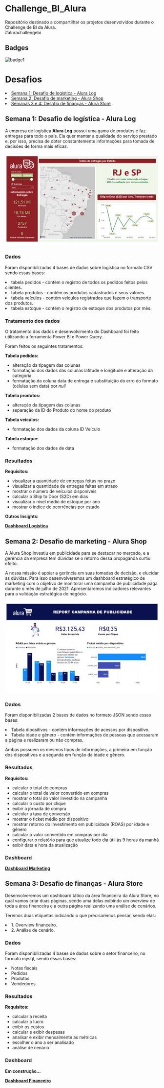 # Challenge_BI_Alura
Repositório destinado a compartilhar os projetos desenvolvidos durante o Challenge de BI da Alura.  
#alurachallengebi

## Badges
<img alt="badge1" height="160" width="160" src="https://media.discordapp.net/attachments/894955747656482886/894956560311263232/Badge_AlurBI_-_First_.png?width=473&height=473"/>

<h1>Desafios</h1>

  <li><a href="#week01"> Semana 1: Desafio de logística - Alura Log</a></li>
  <li><a href="#week02"> Semana 2: Desafio de marketing - Alura Shop</a></li>
  <li><a href="#week03"> Semanas 3 e 4: Desafio de finanças - Alura Store </a></li>
  
<!--Título da semana 1 -->
<h2><a id="week01"</a>Semana 1: Desafio de logística - Alura Log</h2>
  <p>A empresa de logística <b>Alura Log</b> possui uma gama de produtos e faz entregas para todo o país. Ela quer manter a qualidade do serviço prestado e, por isso, precisa de obter constantemente informações para tomada de decisões de forma mais eficaz.</p>
  <img src="https://github.com/CarolineOlive/Challenge_BI_Alura/blob/main/alura_log.png"/>
  <h3><strong>Dados</strong></h3>
    <p>Foram disponibilizadas 4 bases de dados sobre logística no formato CSV sendo essas bases:</p>
      <li>tabela pedidos - contém o registro de todos os pedidos feitos pelos clientes.</li>
      <li>tabela produtos - contém os produtos cadastrados e seus valores.</li>
      <li>tabela veículos - contém veículos registrados que fazem o transporte dos produtos.</li>
      <li>tabela estoque - contém o registro de estoque dos produtos por mês.</li>
      
  <h3><strong>Tratamento dos dados</strong></h3>
    <p> O tratamento dos dados e desenvolvimento do Dashboard foi feito utilizando a ferramenta Power BI e Power Query.</p>
    <p>Foram feitos os seguintes tratamentos:</p>
    <p><b>Tabela pedidos:</b></p>
    <ul>
      <li>alteração da tipagem das colunas</li>
      <li>formatação dos dados das colunas latitude e longitude e alteração da categoria</li>
      <li>formatação da coluna data de entrega e substituição do erro do formato (células sem data) por <i>null</i></li>
    </ul>
    <p><b>Tabela produtos:</b></p>
    <ul>
      <li>alteração da tipagem das colunas</li>
      <li>separação da ID do Produto do nome do produto</li>
    </ul>
    <p><b>Tabela veículos:</b></p>
    <ul>
      <li>formatação dos dados da coluna ID Veículo</li>
    </ul>
    <p><b>Tabela estoque:</b></p>
    <ul>
      <li>formatação dos dados de data</li>
    </ul>
  <h3><strong>Resultados</strong></h3>
    <p><b>Requisitos:</b></p>
    <ul>
      <li>visualizar a quantidade de entregas feitas no prazo
      <li>visualizar a quantidade de entregas feitas em atraso
      <li>mostrar o número de veículos disponíveis
      <li>calcular o Ship to Door (S2D) em dias
      <li>visualizar o nível médio de estoque por ano
      <li>mostrar o índice de ocorrências por estado
    </ul> 
    <p><b>Outros Insights:</b></p>
   
   <p><strong><a href="https://app.powerbi.com/view?r=eyJrIjoiZjg3ODQzMTktMWVjOC00ZDBhLTk0ZmItNmY3MmE4Y2UxMjRjIiwidCI6ImMzZjM2NDZlLWRmY2ItNDlhNS04ZGUxLTc1ODA1Mjg4NTc1YyJ9&pageName=ReportSection">Dashboard Logística</a></strong></p>

<!--Título da semana 2 -->
<h2><a id="week02"</a>Semana 2: Desafio de marketing - Alura Shop</h2>
  <p>A Alura Shop investiu em publicidade para se destacar no mercado, e a gerência da empresa tem dúvidas se o retorno dessa propaganda surtiu efeito.</p>
  <p>A nossa missão é apoiar a gerência em suas tomadas de decisão, e elucidar as dúvidas. Para isso desenvolveremos um dashboard estratégico de marketing com o objetivo de monitorar uma campanha de publicidade paga durante o mês de julho de 2021. Apresentaremos indicadores relevantes para a validação estratégica do negócio.</p>
  <img src="https://github.com/CarolineOlive/Challenge_BI_Alura/blob/main/alura_shop.png"/>
  <h3><strong>Dados</strong></h3>
    <p>Foram disponibilizadas 2 bases de dados no formato JSON sendo essas bases:</p>
      <li>Tabela dipositivos - contém informações de acessos por dispositivo.
      <li>Tabela idade e gênero - contém informações de pessoas que acessaram a página e realizaram ou não compras.
      <p>Ambas possuem os mesmos tipos de informações, a primeira em função dos dispositivos e a segunda em função da idade e gênero.
  <h3><strong>Resultados</strong></h3>
   <p><b>Requisitos:</b></p>
   <ul>
      <li>calcular o total de compras
      <li>calcular o total de valor convertido em compras
      <li>mostrar o total do valor investido na campanha
      <li>calcular o custo por clique
      <li>exibir a jornada de compra
      <li>calcular a taxa de conversão
      <li>mostrar o ticket médio por dispositivo
      <li>mostrar retorno do investimento em publicidade (ROAS) por idade e gênero
      <li>calcular o valor convertido em compras por dia
      <li>configurar o relatório para que atualize todo dia útil às 9 horas da manhã
      <li>exibir data e hora da atualização
    </ul>       
  <h3><strong>Dashboard</strong></h3>
    <p><strong><a href="https://app.powerbi.com/view?r=eyJrIjoiYWUzYzVjYWYtYTQxYi00YWY3LWEzODAtMjBmNGNkNmJmMGYzIiwidCI6ImMzZjM2NDZlLWRmY2ItNDlhNS04ZGUxLTc1ODA1Mjg4NTc1YyJ9&pageName=ReportSection">Dashboard Marketing</a></strong></p>
        
<!--Título da semana 3 -->
<h2><a id="week03"</a>Semana 3: Desafio de finanças - Alura Store</h2>
  <p>Desenvolveremos um dashboard tático da área financeira da Alura Store, no qual vamos criar duas páginas, sendo uma delas exibindo um overview de toda a área financeira e a outra página  realizando uma análise de cenários.</p>
  <p>Teremos duas etiquetas indicando o que precisaremos pensar, sendo elas:</p>
    <li> 1. Overview financeiro.
    <li> 2. Análise de cenário.
  <h3><strong>Dados</strong></h3>
    <p>Foram disponibilizadas 4 bases de dados sobre o setor financeiro, no formato mysql, sendo essas bases:</p>
      <li>Notas fiscais
      <li>Pedidos
      <li>Produtos
      <li>Vendedores
  <h3><strong>Resultados</strong></h3>
   <p><b>Requisitos:</b></p>
   <ul>
      <li>calcular a receita
      <li>calcular o lucro
      <li>exibir os custos
      <li>calcular e exibir despesas
      <li>analisar e exibir mensalmente as métricas
      <li>escolher o ano a ser analisado
      <li>análise de cenário
    </ul>       
  <h3><strong>Dashboard</strong></h3>
         <p><b>Em construção...</b></p>
    <p><strong><a href="">Dashboard Financeiro</a></strong></p>
